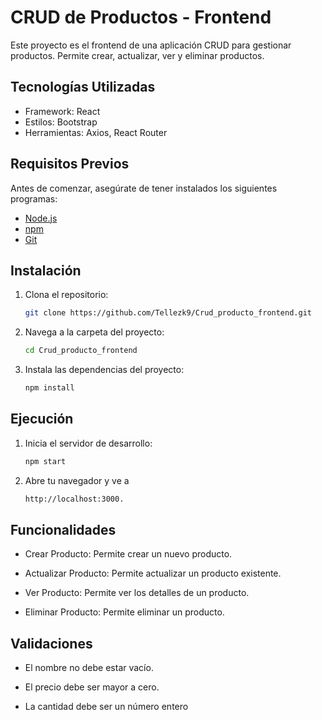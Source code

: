 # CRUD de Productos - Frontend

Este proyecto es el frontend de una aplicación CRUD para gestionar productos. Permite crear, actualizar, ver y eliminar productos.

## Tecnologías Utilizadas

- Framework: React
- Estilos: Bootstrap
- Herramientas: Axios, React Router

## Requisitos Previos

Antes de comenzar, asegúrate de tener instalados los siguientes programas:

- [Node.js](https://nodejs.org/)
- [npm](https://www.npmjs.com/)
- [Git](https://git-scm.com/downloads)

## Instalación

1. Clona el repositorio:
   ```bash
   git clone https://github.com/Tellezk9/Crud_producto_frontend.git
2. Navega a la carpeta del proyecto:
    ```bash
    cd Crud_producto_frontend
3. Instala las dependencias del proyecto:
    ```bash
    npm install
## Ejecución
1. Inicia el servidor de desarrollo:
    ```bash
    npm start
2. Abre tu navegador y ve a 
    ```bash
    http://localhost:3000.

## Funcionalidades
- Crear Producto: Permite crear un nuevo producto.

- Actualizar Producto: Permite actualizar un producto existente.

- Ver Producto: Permite ver los detalles de un producto.

- Eliminar Producto: Permite eliminar un producto.

## Validaciones
- El nombre no debe estar vacío.

- El precio debe ser mayor a cero.

- La cantidad debe ser un número entero
